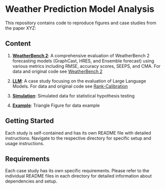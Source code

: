 # Weather Prediction Model Analysis

This repository contains code to reproduce figures and case studies from the paper XYZ:

## Content

1. **[WeatherBench 2](https://github.com/evwalz/paper_monotone_dependence/case_study_wb2)**: A comprehensive evaluation of WeatherBench 2 forecasting models (GraphCast, HRES, and Ensemble forecast) using various metrics including RMSE, accuracy scores, SEEPS, and CMA. For data and original code see [WeatherBench 2](https://github.com/google-research/weatherbench2)

2. **[LLM](case_study_LLM/)**: A case study focusing on the evaluation of Large Language Models. For data and original code see [Rank-Calibration](https://github.com/shuoli90/Rank-Calibration) 

3. **[Simulation](simulation/)**: Simulated data for statistical hypothesis testing

4. **[Example](example/)**: Triangle Figure for data example 

## Getting Started

Each study is self-contained and has its own README file with detailed instructions. Navigate to the respective directory for specific setup and usage instructions.

## Requirements

Each case study has its own specific requirements. Please refer to the individual README files in each directory for detailed information about dependencies and setup. 
